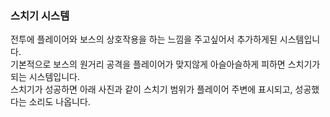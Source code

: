### 스치기 시스템    
전투에 플레이어와 보스의 상호작용을 하는 느낌을 주고싶어서 추가하게된 시스템입니다.    
기본적으로 보스의 원거리 공격을 플레이어가 맞지않게 아슬아슬하게 피하면 스치기가 되는 시스템입니다.    
스치기가 성공하면 아래 사진과 같이 스치기 범위가 플레이어 주변에 표시되고, 성공했다는 소리도 나옵니다.    






